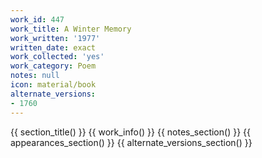 ```yaml
---
work_id: 447
work_title: A Winter Memory
work_written: '1977'
written_date: exact
work_collected: 'yes'
work_category: Poem
notes: null
icon: material/book
alternate_versions:
- 1760
---
```


{{ section_title() }}
{{ work_info() }}
{{ notes_section() }}
{{ appearances_section() }}
{{ alternate_versions_section() }}